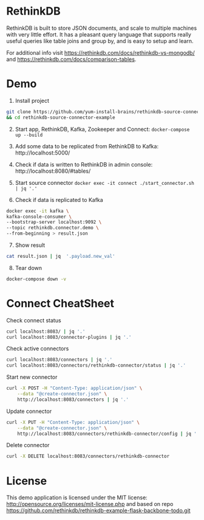 # RethinkDB
RethinkDB is built to store JSON documents, and scale to multiple machines with very little effort. 
It has a pleasant query language that supports really useful queries like table joins and group by, 
and is easy to setup and learn.

For additional info visit https://rethinkdb.com/docs/rethinkdb-vs-mongodb/ and https://rethinkdb.com/docs/comparison-tables.

# Demo
1. Install project
```bash
git clone https://github.com/yum-install-brains/rethinkdb-source-connector-example.git \
&& cd rethinkdb-source-connector-example 
```

2. Start app, RethinkDB, Kafka, Zookeeper and Connect: `docker-compose up --build`

3. Add some data to be replicated from RethinkDB to Kafka: http://localhost:5000/

4. Check if data is written to RethinkDB in admin console: http://localhost:8080/#tables/

5. Start source connector `docker exec -it connect ./start_connector.sh | jq '.'`

6. Check if data is replicated to Kafka
```bash
docker exec -it kafka \
kafka-console-consumer \
--bootstrap-server localhost:9092 \
--topic rethinkdb.connector.demo \
--from-beginning > result.json
```

7. Show result 
```bash
cat result.json | jq  '.payload.new_val'
```

8. Tear down
```bash
docker-compose down -v
```

# Connect CheatSheet
Check connect status
```bash
curl localhost:8083/ | jq '.'
curl localhost:8083/connector-plugins | jq '.'
```

Check active connectors
```bash
curl localhost:8083/connectors | jq '.'
curl localhost:8083/connectors/rethinkdb-connector/status | jq '.'
```

Start new connector
```bash
curl -X POST -H "Content-Type: application/json" \
    --data "@create-connector.json" \
    http://localhost:8083/connectors | jq '.'
```

Update connector
```bash
curl -X PUT -H "Content-Type: application/json" \
    --data "@create-connector.json" \
    http://localhost:8083/connectors/rethinkdb-connector/config | jq '.'
```

Delete connector
```bash
curl -X DELETE localhost:8083/connectors/rethinkdb-connector
```


# License #
This demo application is licensed under the MIT license: <http://opensource.org/licenses/mit-license.php> 
and based on repo https://github.com/rethinkdb/rethinkdb-example-flask-backbone-todo.git
